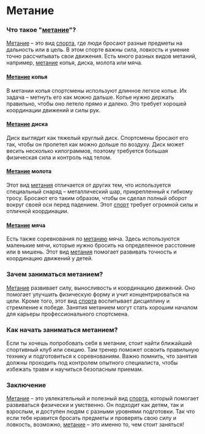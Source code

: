 # Метание

### Что такое "[метание](./throwing_sport.md)"?

[Метание](./throwing_sport.md) – это вид [спорта](./sport.md), где люди бросают разные предметы на дальность или в цель. В этом спорте важны сила, ловкость и умение точно рассчитывать свои движения. Есть много разных видов метаний, например, [метание](./throwing_sport.md) копья, диска, молота или мяча.

#### [Метание](./throwing_sport.md) копья

В метании копья спортсмены используют длинное легкое копье. Их задача – метнуть его как можно дальше. Копье нужно держать правильно, чтобы оно летело прямо и далеко. Это требует хорошей координации движений и силы рук.

#### [Метание](./throwing_sport.md) диска

Диск выглядит как тяжелый круглый диск. Спортсмены бросают его так, чтобы он пролетел как можно дольше по воздуху. Диск может весить несколько килограммов, поэтому требуется большая физическая сила и контроль над телом.

#### [Метание](./throwing_sport.md) молота

Этот вид [метания](./throwing_sport.md) отличается от других тем, что используется специальный снаряд – металлический шар, прикрепленный к гибкому тросу. Бросают его таким образом, чтобы он сделал полный оборот вокруг своей оси перед падением. Этот [спорт](./sport.md) требует огромной силы и отличной координации.

#### [Метание](./throwing_sport.md) мяча

Есть также соревнования по [метанию](./throwing_sport.md) мяча. Здесь используются маленькие мячи, которые нужно бросить на определенное расстояние или в мишень. Этот вид [метания](./throwing_sport.md) помогает развивать точность и координацию движений у детей.

### Зачем заниматься метанием?

[Метание](./throwing_sport.md) развивает силу, выносливость и координацию движений. Оно помогает улучшить физическую форму и учит концентрироваться на цели. Кроме того, этот вид [спорта](./sport.md) воспитывает дисциплину и стремление к победе. Занятия метанием могут стать хорошим началом для карьеры профессионального спортсмена.

### Как начать заниматься метанием?

Если ты хочешь попробовать себя в метании, стоит найти ближайший спортивный клуб или секцию. Там тренер поможет освоить правильную технику и подготовиться к соревнованиям. Важно помнить, что занятия должны проходить под контролем опытного специалиста, чтобы избежать травм и научиться безопасным приемам.

### Заключение

[Метание](./throwing_sport.md) – это увлекательный и полезный вид [спорта](./sport.md), который помогает развиваться физически и умственно. Он подходит как детям, так и взрослым, и доступен людям с разными уровнями подготовки. Так что если тебе нравится бросать предметы и проверять свою силу и ловкость, возможно, [метание](./throwing_sport.md) – это именно то, чем стоит заняться!